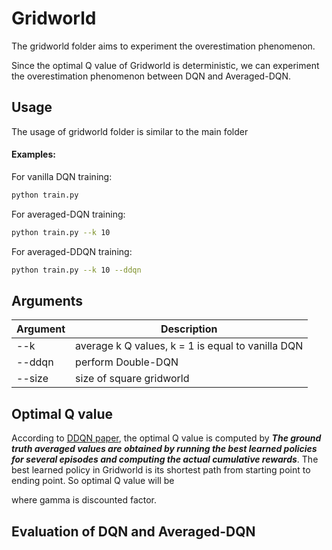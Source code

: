 # Gridworld
The gridworld folder aims to experiment the overestimation phenomenon.

Since the optimal Q value of Gridworld is deterministic, we can experiment the overestimation phenomenon between DQN and Averaged-DQN.

## Usage
The usage of gridworld folder is similar to the main folder

#### Examples:
For vanilla DQN training:
```sh
python train.py
```
For averaged-DQN training:
```sh
python train.py --k 10
```
For averaged-DDQN training:
```sh
python train.py --k 10 --ddqn
```

## Arguments
| Argument      | Description   |
| ------------- | ------------- |
| --k           | average k Q values, k = 1 is equal to vanilla DQN |
| --ddqn        | perform Double-DQN |
| --size      | size of square gridworld |

## Optimal Q value
According to [DDQN paper](https://arxiv.org/pdf/1509.06461.pdf), the optimal Q value is computed by ***The ground truth averaged values are obtained by running
the best learned policies for several episodes and computing the actual cumulative rewards***. The best learned policy in Gridworld is its shortest path from starting point to ending point. So optimal Q value will be

where gamma is discounted factor.

## Evaluation of DQN and Averaged-DQN
